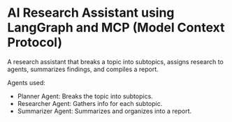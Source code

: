 # AI Research Assistant using LangGraph and MCP (Model Context Protocol)

A research assistant that breaks a topic into subtopics, assigns research to agents, summarizes findings, and compiles a report.

Agents used:

- Planner Agent: Breaks the topic into subtopics.
- Researcher Agent: Gathers info for each subtopic.
- Summarizer Agent: Summarizes and organizes into a report.
